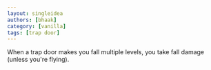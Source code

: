 ```yaml
---
layout: singleidea
authors: [bhaak]
category: [vanilla]
tags: [trap door]
---
```

When a trap door makes you fall multiple levels, you take fall damage (unless you're flying).
